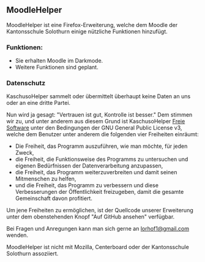 ## MoodleHelper

MoodleHelper ist eine Firefox-Erweiterung, welche dem Moodle der Kantonsschule Solothurn einige nützliche Funktionen hinzufügt.

### Funktionen:
- Sie erhalten Moodle im Darkmode.
- Weitere Funktionen sind geplant.

### Datenschutz
KaschusoHelper sammelt oder übermittelt überhaupt keine Daten an uns oder an eine dritte Partei.

Nun wird ja gesagt: "Vertrauen ist gut, Kontrolle ist besser." Dem stimmen wir zu, und unter anderem aus diesem Grund ist KaschusoHelper [Freie Software](https://de.wikipedia.org/wiki/Freie_Software) unter den Bedingungen der GNU General Public License v3, welche dem Benutzer unter anderem die folgenden vier Freiheiten einräumt:

- Die Freiheit, das Programm auszuführen, wie man möchte, für jeden Zweck,
- die Freiheit, die Funktionsweise des Programms zu untersuchen und eigenen Bedürfnissen der Datenverarbeitung anzupassen,
- die Freiheit, das Programm weiterzuverbreiten und damit seinen Mitmenschen zu helfen,
- und die Freiheit, das Programm zu verbessern und diese Verbesserungen der Öffentlichkeit freizugeben, damit die gesamte Gemeinschaft davon profitiert.

Um jene Freiheiten zu ermöglichen, ist der Quellcode unserer Erweiterung unter dem obenstehenden Knopf "Auf GitHub ansehen" verfügbar.

Bei Fragen und Anregungen kann man sich gerne an lorhof1@gmail.com wenden.

MoodleHelper ist nicht mit Mozilla, Centerboard oder der Kantonsschule Solothurn assoziiert.
